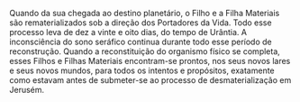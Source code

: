 ﻿Quando da sua chegada ao destino planetário, o Filho e a Filha Materiais são rematerializados sob a direção dos Portadores da Vida. Todo esse processo leva de dez a vinte e oito dias, do tempo de Urântia. A inconsciência do sono seráfico continua durante todo esse período de reconstrução. Quando a reconstituição do organismo físico se completa, esses Filhos e Filhas Materiais encontram-se prontos, nos seus novos lares e seus novos mundos, para todos os intentos e propósitos, exatamente como estavam antes de submeter-se ao processo de desmaterialização em Jerusém.